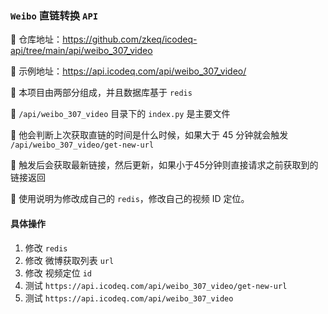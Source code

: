 ### `Weibo` 直链转换 `API`

🚀 仓库地址：https://github.com/zkeq/icodeq-api/tree/main/api/weibo_307_video

🚀 示例地址：https://api.icodeq.com/api/weibo_307_video/

🚀 本项目由两部分组成，并且数据库基于 `redis`

🚀 `/api/weibo_307_video` 目录下的 `index.py` 是主要文件

🚀 他会判断上次获取直链的时间是什么时候，如果大于 45 分钟就会触发 `/api/weibo_307_video/get-new-url`  

🚀 触发后会获取最新链接，然后更新，如果小于45分钟则直接请求之前获取到的链接返回

🚀 使用说明为修改成自己的 `redis`，修改自己的视频 ID 定位。

#### 具体操作
1. 修改 `redis`
2. 修改 微博获取列表 `url`
3. 修改 视频定位 `id`
4. 测试 `https://api.icodeq.com/api/weibo_307_video/get-new-url`
5. 测试 `https://api.icodeq.com/api/weibo_307_video`
